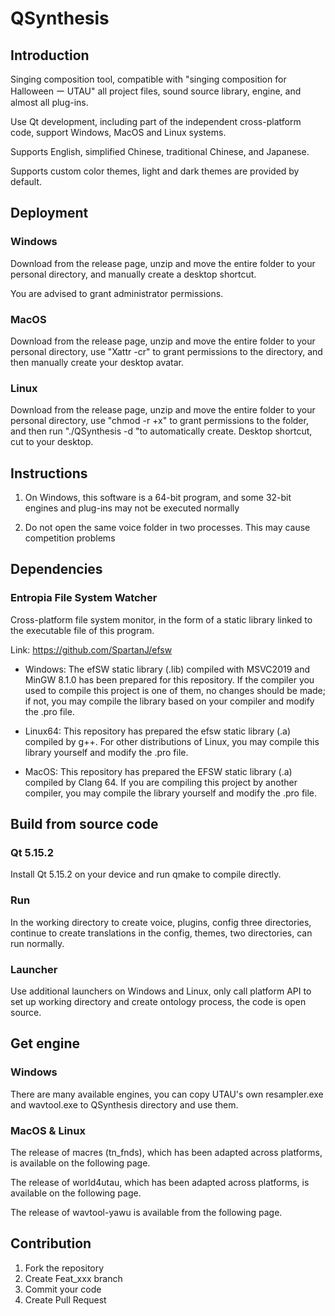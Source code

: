 # QSynthesis

## Introduction

Singing composition tool, compatible with "singing composition for Halloween ー UTAU" all project files, sound source library, engine, and almost all plug-ins.

Use Qt development, including part of the independent cross-platform code, support Windows, MacOS and Linux systems.

Supports English, simplified Chinese, traditional Chinese, and Japanese.

Supports custom color themes, light and dark themes are provided by default.

## Deployment

### Windows

Download from the release page, unzip and move the entire folder to your personal directory, and manually create a desktop shortcut.

You are advised to grant administrator permissions.

### MacOS

Download from the release page, unzip and move the entire folder to your personal directory, use "Xattr -cr" to grant permissions to the directory, and then manually create your desktop avatar.

### Linux

Download from the release page, unzip and move the entire folder to your personal directory, use "chmod -r +x" to grant permissions to the folder, and then run "./QSynthesis -d "to automatically create. Desktop shortcut, cut to your desktop.

## Instructions

1. On Windows, this software is a 64-bit program, and some 32-bit engines and plug-ins may not be executed normally

2. Do not open the same voice folder in two processes. This may cause competition problems

## Dependencies

### Entropia File System Watcher

Cross-platform file system monitor, in the form of a static library linked to the executable file of this program.

Link: https://github.com/SpartanJ/efsw

+ Windows: The efSW static library (.lib) compiled with MSVC2019 and MinGW 8.1.0 has been prepared for this repository. If the compiler you used to compile this project is one of them, no changes should be made; if not, you may compile the library based on your compiler and modify the .pro file.

+ Linux64: This repository has prepared the efsw static library (.a) compiled by g++. For other distributions of Linux, you may compile this library yourself and modify the .pro file.

+ MacOS: This repository has prepared the EFSW static library (.a) compiled by Clang 64. If you are compiling this project by another compiler, you may compile the library yourself and modify the .pro file.

## Build from source code

### Qt 5.15.2

Install Qt 5.15.2 on your device and run qmake to compile directly.

### Run

In the working directory to create voice, plugins, config three directories, continue to create translations in the config, themes, two directories, can run normally.

### Launcher

Use additional launchers on Windows and Linux, only call platform API to set up working directory and create ontology process, the code is open source.

## Get engine

### Windows

There are many available engines, you can copy UTAU's own resampler.exe and wavtool.exe to QSynthesis directory and use them.

### MacOS & Linux

The release of macres (tn_fnds), which has been adapted across platforms, is available on the following page.

The release of world4utau, which has been adapted across platforms, is available on the following page.

The release of wavtool-yawu is available from the following page.

## Contribution

1.  Fork the repository
2.  Create Feat_xxx branch
3.  Commit your code
4.  Create Pull Request